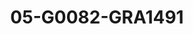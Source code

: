 ---
title: 05-G0082-GRA1491
image: /v1543919832/viterbo/05-G0082-GRA1491.jpg
brand: graziana-valentini
layout: vestito
---
